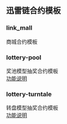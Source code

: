 ## 迅雷链合约模板

### link_mall

商城合约模板

### lottery-pool

奖池模型抽奖合约模板  
[功能说明](./lottery-pool/README.md)

### lottery-turntale

转盘模型抽奖合约模板  
[功能说明](./lottery-turntable/README.md)
